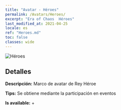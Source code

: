```yaml
---
title: "Avatar - Héroes"
permalink: /Avatars/Heroes/
excerpt: "Era of Chaos  Héroes"
last_modified_at: 2021-04-25
locale: es
ref: "Heroes.md"
toc: false
classes: wide
---
```

 ![Héroes](/images/a/avatarFrame_49.png)

## Detalles

 **Descripción:** Marco de avatar de Rey Héroe 

 **Tips:** Se obtiene mediante la participación en eventos 

 **Is available:**  + 

